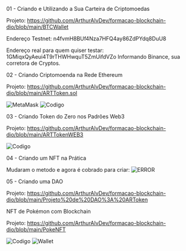 
01 - Criando e Utilizando a Sua Carteira de Criptomoedas

Projeto: https://github.com/ArthurAlvDev/formacao-blockchain-dio/blob/main/BTCWallet

Endereço Testnet:  n4fvmH8BUf4Nza7HFQ4ay86ZdPYdq8DuU8

Endereço real para quem quiser testar: 1GMiqxQyAeui4T9rTHWHwquT5ZmUifdVZo
  Informando Binance, sua corretora de Cryptos.
  
02 - Criando Criptomoenda na Rede Ethereum

Projeto: https://github.com/ArthurAlvDev/formacao-blockchain-dio/blob/main/ARTToken.sol

![MetaMask](https://github.com/user-attachments/assets/2ad6be78-db8a-476c-9100-030b771d2d3c)
![Codigo](https://github.com/user-attachments/assets/cbbd33e4-dc02-4b86-8a2e-305758b0cae6)

03 - Criando Token do Zero nos Padrões Web3

Projeto: https://github.com/ArthurAlvDev/formacao-blockchain-dio/blob/main/ARTTokenWEB3

![Codigo](https://github.com/user-attachments/assets/c7cc95f7-db7c-4c24-8992-be1f021598d2)

04 - Criando um NFT na Prática

Mudaram o metodo e agora é cobrado para criar: ![ERROR](https://github.com/user-attachments/assets/db462fe1-9a94-4c17-ba63-d565c2c1f463)

05 - Criando uma DAO

Projeto: https://github.com/ArthurAlvDev/formacao-blockchain-dio/blob/main/Projeto%20de%20DAO%3A%20ARToken

NFT de Pokémon com Blockchain

Projeto: https://github.com/ArthurAlvDev/formacao-blockchain-dio/blob/main/PokeNFT

![Codigo](https://github.com/user-attachments/assets/c01ad110-4dc9-4d0e-a003-26fc785fea55)
![Wallet](https://github.com/user-attachments/assets/76152004-7403-42ec-8a39-d5fc3fddda07)
